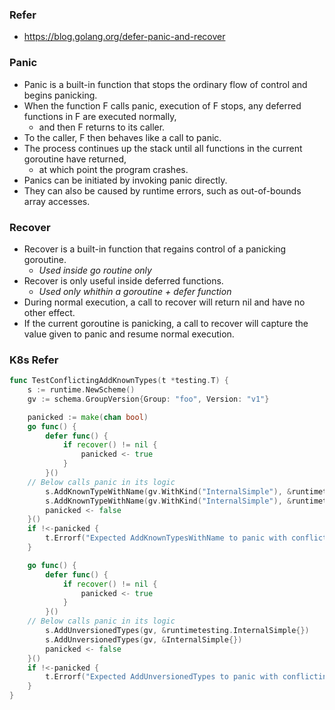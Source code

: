 ### Refer
- https://blog.golang.org/defer-panic-and-recover

### Panic
- Panic is a built-in function that stops the ordinary flow of control and begins panicking. 
- When the function F calls panic, execution of F stops, any deferred functions in F are executed normally, 
  - and then F returns to its caller. 
- To the caller, F then behaves like a call to panic. 
- The process continues up the stack until all functions in the current goroutine have returned, 
  - at which point the program crashes. 
- Panics can be initiated by invoking panic directly. 
- They can also be caused by runtime errors, such as out-of-bounds array accesses.

### Recover
- Recover is a built-in function that regains control of a panicking goroutine. 
  - _Used inside go routine only_
- Recover is only useful inside deferred functions. 
  - _Used only whithin a goroutine + defer function_
- During normal execution, a call to recover will return nil and have no other effect. 
- If the current goroutine is panicking, a call to recover will capture the value given to panic and resume normal execution.

### K8s Refer
```go
func TestConflictingAddKnownTypes(t *testing.T) {
	s := runtime.NewScheme()
	gv := schema.GroupVersion{Group: "foo", Version: "v1"}

	panicked := make(chan bool)
	go func() {
		defer func() {
			if recover() != nil {
				panicked <- true
			}
		}()
   	// Below calls panic in its logic
		s.AddKnownTypeWithName(gv.WithKind("InternalSimple"), &runtimetesting.InternalSimple{})
		s.AddKnownTypeWithName(gv.WithKind("InternalSimple"), &runtimetesting.ExternalSimple{})
		panicked <- false
	}()
	if !<-panicked {
		t.Errorf("Expected AddKnownTypesWithName to panic with conflicting type registrations")
	}

	go func() {
		defer func() {
			if recover() != nil {
				panicked <- true
			}
		}()
   	// Below calls panic in its logic
		s.AddUnversionedTypes(gv, &runtimetesting.InternalSimple{})
		s.AddUnversionedTypes(gv, &InternalSimple{})
		panicked <- false
	}()
	if !<-panicked {
		t.Errorf("Expected AddUnversionedTypes to panic with conflicting type registrations")
	}
}
```
